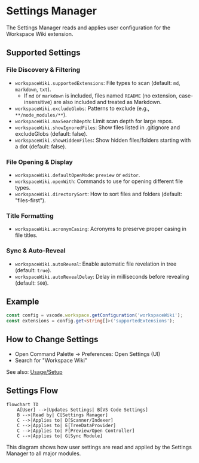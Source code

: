 # Settings Manager

The Settings Manager reads and applies user configuration for the Workspace Wiki extension.

## Supported Settings

### File Discovery & Filtering

- `workspaceWiki.supportedExtensions`: File types to scan (default: `md`, `markdown`, `txt`).
    - If `md` or `markdown` is included, files named `README` (no extension, case-insensitive) are also included and treated as Markdown.
- `workspaceWiki.excludeGlobs`: Patterns to exclude (e.g., `**/node_modules/**`).
- `workspaceWiki.maxSearchDepth`: Limit scan depth for large repos.
- `workspaceWiki.showIgnoredFiles`: Show files listed in .gitignore and excludeGlobs (default: false).
- `workspaceWiki.showHiddenFiles`: Show hidden files/folders starting with a dot (default: false).

### File Opening & Display

- `workspaceWiki.defaultOpenMode`: `preview` or `editor`.
- `workspaceWiki.openWith`: Commands to use for opening different file types.
- `workspaceWiki.directorySort`: How to sort files and folders (default: "files-first").

### Title Formatting

- `workspaceWiki.acronymCasing`: Acronyms to preserve proper casing in file titles.

### Sync & Auto-Reveal

- `workspaceWiki.autoReveal`: Enable automatic file revelation in tree (default: `true`).
- `workspaceWiki.autoRevealDelay`: Delay in milliseconds before revealing (default: `500`).

## Example

```ts
const config = vscode.workspace.getConfiguration('workspaceWiki');
const extensions = config.get<string[]>('supportedExtensions');
```

## How to Change Settings

- Open Command Palette → Preferences: Open Settings (UI)
- Search for "Workspace Wiki"

See also: [Usage/Setup](../usage/setup.md)

## Settings Flow

```mermaid
flowchart TD
	A[User] -->|Updates Settings| B[VS Code Settings]
	B -->|Read by| C[Settings Manager]
	C -->|Applies to| D[Scanner/Indexer]
	C -->|Applies to| E[TreeDataProvider]
	C -->|Applies to| F[Preview/Open Controller]
	C -->|Applies to| G[Sync Module]
```

This diagram shows how user settings are read and applied by the Settings Manager to all major modules.
